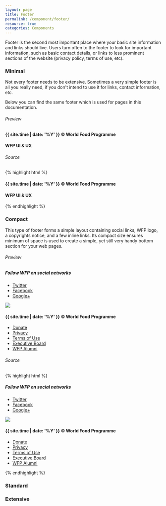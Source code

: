 ```yaml
---
layout: page
title: Footer
permalink: /component/footer/
resource: true
categories: Components
---
```


Footer is the second most important place where your basic site information and links should live. Users turn often to the footer to look for important information, such as basic contact details, or links to less prominent sections of the website (privacy policy, terms of use, etc).

### Minimal
Not every footer needs to be extensive. Sometimes a very simple footer is all you really need, if you don't intend to use it for links, contact information, etc.

Below you can find the same footer which is used for pages in this documentation.

###### Preview
<footer class="footer-minimal">
  <div class="wfp-grid wfp-wrapper">
    <div class="wfp-u-1 wfp-u-md-2-3 footer--panel left">
      <h4 class="footer--label">{{ site.time | date: '%Y' }} &copy; World Food Programme</h4>
    </div>
    <div class="wfp-u-1 wfp-u-md-1-3 footer--panel right">
      <h4 class="footer--label">WFP UI &amp; UX</h4>
    </div>
  </div>
</footer>

###### Source
{% highlight html %}
<footer class="footer-minimal">
  <div class="wfp-grid wfp-wrapper">
    <div class="wfp-u-1 wfp-u-md-2-3 footer--panel left">
      <h4 class="footer--label">{{ site.time | date: '%Y' }} &copy; World Food Programme</h4>
    </div>
    <div class="wfp-u-1 wfp-u-md-1-3 footer--panel right">
      <h4 class="footer--label">WFP UI &amp; UX</h4>
    </div>
  </div>
</footer>
{% endhighlight %}

### Compact
This type of footer forms a simple layout containing social links, WFP logo, a copyrights notice, and a few inline links. Its compact size ensures minimum of space is used to create a simple, yet still very handy bottom section for your web pages.

###### Preview
<footer class="footer-compact">
  <div class="footer--top">
    <div class="wfp-grid wfp-wrapper">
      <div class="wfp-u-1 wfp-u-md-1-3 footer--panel left">
        <h5 class="footer--heading">Follow WFP on social networks</h5>
        <ul class="footer--links">
          <li class="link"><a href="#">Twitter</a></li>
          <li class="link"><a href="#">Facebook</a></li>
          <li class="link"><a href="#">Google+</a></li>
        </ul>
      </div>
      <div class="wfp-u-1 wfp-u-md-2-3 footer--panel right">
        <img src="{{ base }}/img/logos/dark/png/1x/en-full.png" srcset="{{ base }}/img/logos/dark/png/1x/en-full.png 1x, {{ base }}/img/logos/dark/png/2x/en-full.png 2x" class="footer--logo">
      </div>
    </div>
    <div class="footer--bottom">
      <div class="wfp-grid wfp-wrapper">
        <div class="wfp-u-1 wfp-u-md-1-3 footer--panel left">
          <h4 class="footer--label">{{ site.time | date: '%Y' }} &copy; World Food Programme</h4>
        </div>
        <div class="wfp-u-1 wfp-u-md-2-3 footer--panel right">
          <ul class="footer--links">
            <li class="link"><a href="#">Donate</a></li>
            <li class="link"><a href="#">Privacy</a></li>
            <li class="link"><a href="#">Terms of Use</a></li>
            <li class="link"><a href="#">Executive Board</a></li>
            <li class="link"><a href="#">WFP Alumni</a></li>
          </ul>
        </div>
      </div>
    </div>
  </div>
</footer>

###### Source
{% highlight html %}
<footer class="footer-compact">
  <div class="footer--top">
    <div class="wfp-grid wfp-wrapper">
      <div class="wfp-u-1 wfp-u-md-1-3 footer--panel left">
        <h5 class="footer--heading">Follow WFP on social networks</h5>
        <ul class="footer--links">
          <li class="link"><a href="#">Twitter</a></li>
          <li class="link"><a href="#">Facebook</a></li>
          <li class="link"><a href="#">Google+</a></li>
        </ul>
      </div>
      <div class="wfp-u-1 wfp-u-md-2-3 footer--panel right">
        <img src="{{ base }}/img/logos/dark/png/1x/en-full.png" srcset="{{ base }}/img/logos/dark/png/1x/en-full.png 1x, {{ base }}/img/logos/dark/png/2x/en-full.png 2x" class="footer--logo">
      </div>
    </div>
    <div class="footer--bottom">
      <div class="wfp-grid wfp-wrapper">
        <div class="wfp-u-1 wfp-u-md-1-3 footer--panel left">
          <h4 class="footer--label">{{ site.time | date: '%Y' }} &copy; World Food Programme</h4>
        </div>
        <div class="wfp-u-1 wfp-u-md-2-3 footer--panel right">
          <ul class="footer--links">
            <li class="link"><a href="#">Donate</a></li>
            <li class="link"><a href="#">Privacy</a></li>
            <li class="link"><a href="#">Terms of Use</a></li>
            <li class="link"><a href="#">Executive Board</a></li>
            <li class="link"><a href="#">WFP Alumni</a></li>
          </ul>
        </div>
      </div>
    </div>
  </div>
</footer>
{% endhighlight %}


### Standard


### Extensive
